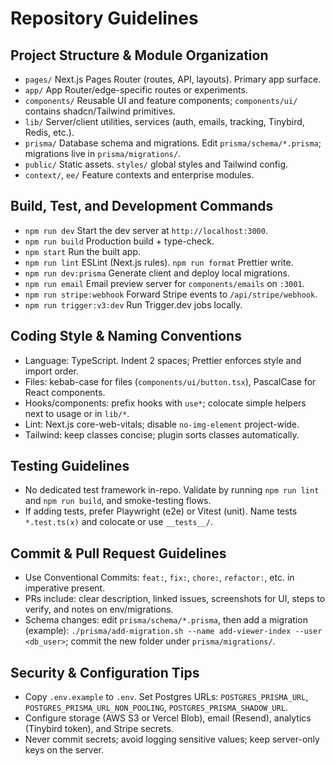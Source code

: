 # Repository Guidelines

## Project Structure & Module Organization
- `pages/` Next.js Pages Router (routes, API, layouts). Primary app surface.
- `app/` App Router/edge-specific routes or experiments.
- `components/` Reusable UI and feature components; `components/ui/` contains shadcn/Tailwind primitives.
- `lib/` Server/client utilities, services (auth, emails, tracking, Tinybird, Redis, etc.).
- `prisma/` Database schema and migrations. Edit `prisma/schema/*.prisma`; migrations live in `prisma/migrations/`.
- `public/` Static assets. `styles/` global styles and Tailwind config.
- `context/`, `ee/` Feature contexts and enterprise modules.

## Build, Test, and Development Commands
- `npm run dev` Start the dev server at `http://localhost:3000`.
- `npm run build` Production build + type-check.
- `npm start` Run the built app.
- `npm run lint` ESLint (Next.js rules). `npm run format` Prettier write.
- `npm run dev:prisma` Generate client and deploy local migrations.
- `npm run email` Email preview server for `components/emails` on `:3001`.
- `npm run stripe:webhook` Forward Stripe events to `/api/stripe/webhook`.
- `npm run trigger:v3:dev` Run Trigger.dev jobs locally.

## Coding Style & Naming Conventions
- Language: TypeScript. Indent 2 spaces; Prettier enforces style and import order.
- Files: kebab-case for files (`components/ui/button.tsx`), PascalCase for React components.
- Hooks/components: prefix hooks with `use*`; colocate simple helpers next to usage or in `lib/*`.
- Lint: Next.js core-web-vitals; disable `no-img-element` project-wide.
- Tailwind: keep classes concise; plugin sorts classes automatically.

## Testing Guidelines
- No dedicated test framework in-repo. Validate by running `npm run lint` and `npm run build`, and smoke-testing flows.
- If adding tests, prefer Playwright (e2e) or Vitest (unit). Name tests `*.test.ts(x)` and colocate or use `__tests__/`.

## Commit & Pull Request Guidelines
- Use Conventional Commits: `feat:`, `fix:`, `chore:`, `refactor:`, etc. in imperative present.
- PRs include: clear description, linked issues, screenshots for UI, steps to verify, and notes on env/migrations.
- Schema changes: edit `prisma/schema/*.prisma`, then add a migration (example):
  `./prisma/add-migration.sh --name add-viewer-index --user <db_user>`; commit the new folder under `prisma/migrations/`.

## Security & Configuration Tips
- Copy `.env.example` to `.env`. Set Postgres URLs: `POSTGRES_PRISMA_URL`, `POSTGRES_PRISMA_URL_NON_POOLING`, `POSTGRES_PRISMA_SHADOW_URL`.
- Configure storage (AWS S3 or Vercel Blob), email (Resend), analytics (Tinybird token), and Stripe secrets.
- Never commit secrets; avoid logging sensitive values; keep server-only keys on the server.

